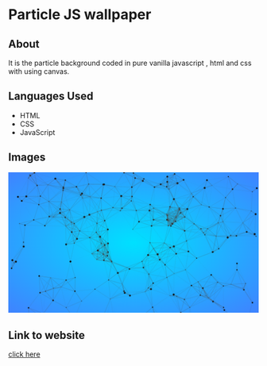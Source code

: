 <h1>Particle JS wallpaper</h1>
<h2>About</h2>
<p>It is the particle background coded in pure vanilla javascript , html and css with using canvas.</p>
<h2>Languages Used</h2>
<ul>
  <li>HTML</li>
  <li>CSS</li>
  <li>JavaScript</li>
</ul>
<h2>Images</h2>
<img src="./images/Screenshot (243).png" />
<h2>Link to website</h2>
<a href="https://priceless-mirzakhani-ac9ba3.netlify.app/">click here</a>
